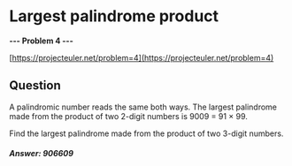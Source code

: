 # Largest palindrome product

**--- Problem 4 ---**

[https://projecteuler.net/problem=4](https://projecteuler.net/problem=4)

## Question
A palindromic number reads the same both ways. The largest palindrome made from the product of two 2-digit numbers is 9009 = 91 × 99.

Find the largest palindrome made from the product of two 3-digit numbers.

##### Answer: 906609